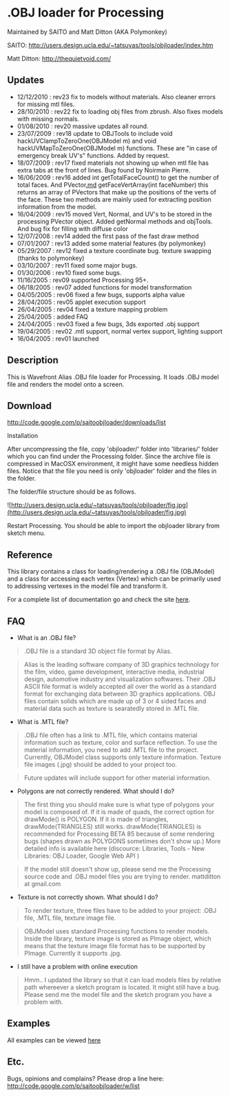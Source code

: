 # .OBJ loader for Processing #

Maintained by SAITO and Matt Ditton (AKA Polymonkey)

SAITO:
http://users.design.ucla.edu/~tatsuyas/tools/objloader/index.htm

Matt Ditton:
http://thequietvoid.com/

## Updates ##
  * 12/12/2010 : rev23 fix to models without materials. Also cleaner errors for missing mtl files.
  * 28/10/2010 : rev22 fix to loading obj files from zbrush. Also fixes models with missing normals.
  * 01/08/2010 : rev20 massive updates all round.
  * 23/07/2009 : rev18 update to OBJTools to include void hackUVClampToZeroOne(OBJModel m) and void hackUVMapToZeroOne(OBJModel m) functions. These are "in case of emergency break UV's" functions. Added by request.
  * 18/07/2009 : rev17 fixed materials not showing up when mtl file has extra tabs at the front of lines. Bug found by Noirmain Pierre.
  * 16/06/2009 : rev16 added int getTotalFaceCount() to get the number of total faces. And PVector[.md](.md) getFaceVertArray(int faceNumber) this returns an array of PVectors that make up the positions of the verts of the face. These two methods are mainly used for extracting position information from the model.
  * 16/04/2009 : rev15 moved Vert, Normal, and UV's to be stored in the processing PVector object. Added getNormal methods and objTools. And bug fix for filling with diffuse color
  * 12/07/2008 : rev14 added the first pass of the fast draw method
  * 07/01/2007 : rev13 added some material features (by polymonkey)
  * 05/29/2007 : rev12 fixed a texture coordinate bug. texture swapping (thanks to polymonkey)
  * 03/10/2007 : rev11 fixed some major bugs.
  * 01/30/2006 : rev10 fixed some bugs.
  * 11/16/2005 : rev09 supported Processing 95+.
  * 06/18/2005 : rev07 added functions for model transformation
  * 04/05/2005 : rev06 fixed a few bugs, supports alpha value
  * 28/04/2005 : rev05 applet execution support
  * 26/04/2005 : rev04 fixed a texture mapping problem
  * 25/04/2005 : added FAQ
  * 24/04/2005 : rev03 fixed a few bugs, 3ds exported .obj support
  * 19/04/2005 : rev02 .mtl support, normal vertex support, lighting support
  * 16/04/2005 : rev01 launched

## Description ##

This is Wavefront Alias .OBJ file loader for Processing. It loads .OBJ model file and renders the model onto a screen.

## Download ##

http://code.google.com/p/saitoobjloader/downloads/list


 Installation

After uncompressing the file, copy 'objloader/' folder into 'libraries/' folder which you can find under the Processing folder. Since the archive file is compressed in MacOSX environment, it might have some needless hidden files. Notice that the file you need is only 'objloader' folder and the files in the folder.

The folder/file structure should be as follows.

![http://users.design.ucla.edu/~tatsuyas/tools/objloader/fig.jpg](http://users.design.ucla.edu/~tatsuyas/tools/objloader/fig.jpg)

Restart Processing. You should be able to import the objloader library from sketch menu.

## Reference ##

This library contains a class for loading/rendering a .OBJ file (OBJModel) and a class for accessing each vertex (Vertex) which can be primarily used to addressing vertexes in the model file and transform it.

For a complete list of documentation go and check the site <a href='http://thequietvoid.com/client/objloader/reference/index.html'>here</a>.


## FAQ ##

  * What is an .OBJ file?

> .OBJ file is a standard 3D object file format by Alias.

> Alias is the leading software company of 3D graphics technology for the film, video, game development, interactive media, industrial design, automotive industry and visualization softwares. Their .OBJ ASCII file format is widely accepted all over the world as a standard format for exchanging data between 3D graphics applications. OBJ files contain solids which are made up of 3 or 4 sided faces and material data such as texture is searatedly stored in .MTL file.


  * What is .MTL file?

> .OBJ file often has a link to .MTL file, which contains material information such as texture, color and surface reflection. To use the material information, you need to add .MTL file to the project. Currently, OBJModel class supports only texture information. Texture file images (.jpg) should be added to your project too.

> Future updates will include support for other material information.

  * Polygons are not correctly rendered. What should I do?

> The first thing you should make sure is what type of polygons your model is composed of. If it is made of quads, the correct option for drawMode() is POLYGON. If it is made of triangles, drawMode(TRIANGLES) still works. drawMode(TRIANGLES) is recommended for Processing BETA 85 because of some rendering bugs (shapes drawn as POLYGONS sometimes don't show up.) More detailed info is available here (discource: Libraries, Tools - New Libraries: OBJ Loader, Google Web API )

> If the model still doesn't show up, please send me the Processing source code and .OBJ model files you are trying to render. mattditton at gmail.com


  * Texture is not correctly shown. What should I do?

> To render texture, three files have to be added to your project: .OBJ file, .MTL file, texture image file.

> OBJModel uses standard Processing functions to render models. Inside the library, texture image is stored as PImage object, which means that the texture image file format has to be supported by PImage. Currently it supports .jpg.


  * I still have a problem with online execution

> Hmm.. I updated the library so that it can load models files by relative path whereever a sketch program is located. It might still have a bug. Please send me the model file and the sketch program you have a problem with.

## Examples ##


All examples can be viewed <a href='http://thequietvoid.com/client/objloader/#examples'>here</a>


## Etc. ##

Bugs, opinions and complains? Please drop a line here: http://code.google.com/p/saitoobjloader/w/list

